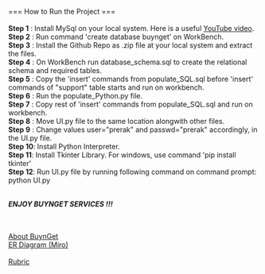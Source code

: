 === How to Run the Project === <br/><br/>
**Step 1** : Install MySql on your local system. Here is a useful [YouTube video](https://www.youtube.com/watch?v=WuBcTJnIuzo&t=1204s).<br/>
**Step 2** : Run command 'create database buynget' on WorkBench.<br/>
**Step 3** : Install the Github Repo as .zip file at your local system and extract the files.<br/>
**Step 4** : On WorkBench run database_schema.sql to create the relational schema and required tables.<br/>
**Step 5** : Copy the 'insert' commands from populate_SQL.sql before 'insert' commands of "support" table starts and run on workbench.<br/>
**Step 6** : Run the populate_Python.py file.<br/>
**Step 7** : Copy rest of 'insert' commands from populate_SQL.sql and run on workbench.<br/>
**Step 8** : Move UI.py file to the same location alongwith other files.<br/>
**Step 9** : Change values user="prerak" and passwd="prerak" accordingly, in the UI.py file.<br/>
**Step 10**: Install Python Interpreter.<br/>
**Step 11**: Install Tkinter Library. For windows, use command 'pip install tkinter'<br/>
**Step 12**: Run UI.py file by running following command on command prompt: python UI.py  <br/><br/>

_**ENJOY BUYNGET SERVICES !!!**_

<br/><br/>
[About BuynGet](https://docs.google.com/document/d/1QEvfz7lhWIvfQ54ANqvYT_S8jbBNtCbRxYkOeCFZzX8/edit)<br/>
[ER Diagram (Miro)](https://miro.com/app/board/uXjVON4nzeE=/)<br/>
<br/>
[Rubric](https://classroom.google.com/u/0/c/NDU1ODc0NjYxNDg3/m/NDg0MjA4NzgzNTUy/details)

